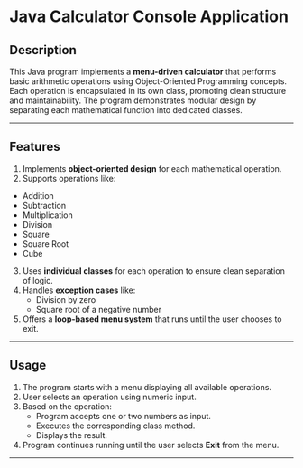 # Java Calculator Console Application

## **Description**

This Java program implements a **menu-driven calculator** that performs basic arithmetic operations using Object-Oriented Programming concepts. Each operation is encapsulated in its own class, promoting clean structure and maintainability. The program demonstrates modular design by separating each mathematical function into dedicated classes.

---

## **Features**

1.  Implements **object-oriented design** for each mathematical operation.
2.  Supports operations like:
   - Addition  
   - Subtraction  
   - Multiplication  
   - Division  
   - Square  
   - Square Root  
   - Cube  
3. Uses **individual classes** for each operation to ensure clean separation of logic.
4. Handles **exception cases** like:
   - Division by zero  
   - Square root of a negative number  
5.  Offers a **loop-based menu system** that runs until the user chooses to exit.

---

## **Usage**

1. The program starts with a menu displaying all available operations.
2. User selects an operation using numeric input.
3. Based on the operation:
   - Program accepts one or two numbers as input.
   - Executes the corresponding class method.
   - Displays the result.
4. Program continues running until the user selects **Exit** from the menu.

---

